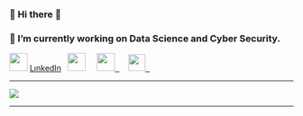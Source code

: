 ### 👋 Hi there 👋
### 🔭 I’m currently working on Data Science and Cyber Security.
<img src="http://RegaipKurt.github.io/images/linked1.png" height=32> <a href="https://www.linkedin.com/in/regaipkurt/" target="_blank">LınkedIn</a> 
  &nbsp; <img src="http://RegaipKurt.github.io/images/kaggle-5.png" height=32><a href="https://www.kaggle.com/regaipkurt" target="_blank"></a> &nbsp;&nbsp;&nbsp; <img src="http://RegaipKurt.github.io/images/academia_square.png" height=32><a href="https://ankara.academia.edu/RegaipKurt" target="_blank">&nbsp;&nbsp;</a>&nbsp;&nbsp;&nbsp; <img src="http://RegaipKurt.github.io/images/Twitter_Square.png" height=30 ><a href="https://twitter.com/kodyazanbirsair" target="_blank">&nbsp;&nbsp;</a>

---
<img align='center' src="https://github-profile-trophy.vercel.app/?username=regaipkurt&theme=gruvbox&row=1&column=6">

--- 
<!--
**RegaipKURT/RegaipKURT** is a ✨ _special_ ✨ repository because its `README.md` (this file) appears on your GitHub profile.
<img align='center' src="https://github-readme-stats.vercel.app/api?username=regaipkurt&show_icons=true">
https://github-profile-trophy.vercel.app/?username=regaipkurt&theme=gruvbox&row=1&column=5
Here are some ideas to get you started:

- 
- 🌱 I’m currently learning ...
- 👯 I’m looking to collaborate on ...
- 🤔 I’m looking for help with ...
- 💬 Ask me about ...
- 😄 Pronouns: ...
- ⚡ Fun fact: ...

###- 📫 How to reach me: <img src="http://RegaipKurt.github.io/images/linked1.png" height=32> <a href="https://www.linkedin.com/in/regaipkurt/" target="_blank"></a> &nbsp;<img src="http://RegaipKurt.github.io/images/kaggle-5.png" height=32><a href="https://www.kaggle.com/regaipkurt" target="_blank"></a> &nbsp;&nbsp;&nbsp;<img src="http://RegaipKurt.github.io/images/academia_square.png" height=32><a href="https://ankara.academia.edu/RegaipKurt" target="_blank">&nbsp;&nbsp;</a>&nbsp;&nbsp;&nbsp;<img src="http://RegaipKurt.github.io/images/Twitter_Square.png" height=30 ><a href="https://twitter.com/kodyazanbirsair" target="_blank">&nbsp;&nbsp;</a>

- -->

